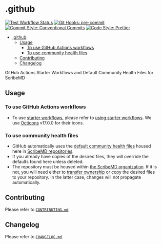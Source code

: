 # .github

[![Test Workflow Status](https://github.com/ScribeMD/.github/workflows/Test/badge.svg)](https://github.com/ScribeMD/.github/actions/workflows/test.yaml)
[![Git Hooks: pre-commit](https://img.shields.io/badge/pre--commit-Git_Hooks-orange?logo=precommit&logoColor=FAB040)](https://pre-commit.com/)
[![Commit Style: Conventional Commits](https://img.shields.io/badge/Conventional_Commits-Commit_Style-yellow?logo=conventionalcommits&logoColor=FE5196)](https://conventionalcommits.org)
[![Code Style: Prettier](https://img.shields.io/badge/Prettier-Code_Style-FF69B4?logo=prettier&logoColor=F7B93E)](https://prettier.io/)

<!--TOC-->

- [.github](#github)
  - [Usage](#usage)
    - [To use GitHub Actions workflows](#to-use-github-actions-workflows)
    - [To use community health files](#to-use-community-health-files)
  - [Contributing](#contributing)
  - [Changelog](#changelog)

<!--TOC-->

GitHub Actions Starter Workflows and Default Community Health Files for ScribeMD

## Usage

### To use GitHub Actions workflows

- To use
  [starter workflows](https://docs.github.com/en/actions/using-workflows/creating-starter-workflows-for-your-organization),
  please refer to
  [using starter workflows](https://docs.github.com/en/actions/using-workflows/using-starter-workflows).
  We use [Octicons](https://primer.github.io/octicons/) v17.0.0 for their icons.

### To use community health files

- GitHub automatically uses the
  [default community health files](https://docs.github.com/en/communities/setting-up-your-project-for-healthy-contributions/creating-a-default-community-health-file)
  housed here in [ScribeMD repositories](https://github.com/ScribeMD/).
- If you already have copies of the desired files, they will override the
  defaults found here unless deleted.
- The repository must be housed within
  [the ScribeMD organization](https://github.com/ScribeMD/). If it is not, you
  will need either to
  [transfer ownership](https://docs.github.com/en/repositories/creating-and-managing-repositories/transferring-a-repository)
  or copy the desired files to your repository. In the latter case, changes will
  not propagate automatically.

## Contributing

Please refer to [`CONTRIBUTING.md`](CONTRIBUTING.md).

## Changelog

Please refer to [`CHANGELOG.md`](CHANGELOG.md).
